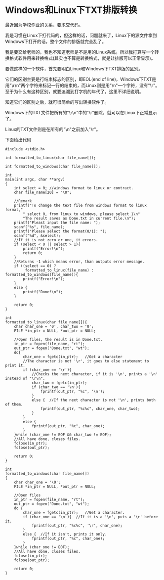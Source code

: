 # Windows和Linux下TXT排版转换

最近因为学校作业的关系，要求交代码。

我是习惯在Linux下打代码的，但这样的话，问题就来了，Linux下的源文件拿到Windows下打开的话，整个文件的排版就完全乱了。

我是要交给老师的，我也不知道老师是不是用的Linux系统。所以我打算写一个转换格式软件用来转换格式(其实也不算是转换格式，就是让排版可以正常显示)。

要做这样的一个软件，首先要明白Linux和Windows下TXT排版的区别。

它们的区别主要是行结束标志的区别，即EOL(end of line)，Windows下TXT是用"\r\n"两个字符来标记一行的结束的，而Linux则是用"\n"一个字符，没有"\r"。至于为什么有这种区别，就要追溯到打字机的年代了，这里不详细说明。

知道它们的区别之后，就可很简单的写出转换软件了。

Windows下的TXT文件把所有的"\r\n"中的"\r"删除，就可以在Linux下正常显示了。

Linux的TXT文件则是在所有的"\n"之前加入"\r"。

下面给出代码

	#include <stdio.h>

	int formatted_to_linux(char file_name[]);

	int formatted_to_windows(char file_name[]);

	int
	main(int argc, char **argv)
	{
		int select = 0;	//windows format to linux or contract.
		char file_name[20] = "\0";

		//Remark
		printf("To change the text file from windows format to linux format,"
			" select 0, from linux to windows, please select 1\n"
			"The result saves as Done.txt in current file.\n");
		printf("Pleast input the file name: ");
		scanf("%s", file_name);
		printf("Please select the format(0/1): ");
		scanf("%d", &select);
		//If it is not zero or one, it errors.
		if (select < 0 || select > 1){
			printf("Error!\n");
			return 0;
		}
		//Returns -1 which means error, than outputs error message.
		if ((select == 0) ?
		     formatted_to_linux(file_name) : formatted_to_windows(file_name)){
			printf("Error!\n");
		}
		else {
			printf("Done!\n");
		}

		return 0;
	}

	int
	formatted_to_linux(char file_name[]){
		char char_one = '0', char_two = '0';
		FILE *in_ptr = NULL, *out_ptr = NULL;

		//Open files, the result is in Done.txt.
		in_ptr = fopen(file_name, "rt");
		out_ptr = fopen("Done.txt", "wt");
		do{
			char_one = fgetc(in_ptr);	//Get a character
			//The character is not '\r', it goes to else statement to print it.
			if (char_one == '\r'){
				//Checks the next character, if it is '\n', prints a '\n' instead of "\r\n".
				char_two = fgetc(in_ptr);
				if (char_two == '\n'){
					fprintf(out_ptr, "%c", '\n');
				}
				else {	//If the next character is not '\n', prints both of them.
					fprintf(out_ptr, "%c%c", char_one, char_two);
				}
			}
			else {
				fprintf(out_ptr, "%c", char_one);
			}
		}while (char_one != EOF && char_two != EOF);
		//All have done, closes files.
		fclose(in_ptr);
		fclose(out_ptr);

		return 0;
	}

	int
	formatted_to_windows(char file_name[])
	{
		char char_one = '\0';
		FILE *in_ptr = NULL, *out_ptr = NULL;

		//Open files
		in_ptr = fopen(file_name, "rt");
		out_ptr = fopen("Done.txt", "wt");
		do {
			char_one = fgetc(in_ptr);	//Get a character.
			if (char_one == '\n'){	//If it is a '\n', puts a '\r' before it.
				fprintf(out_ptr, "%c%c", '\r', char_one);
			}
			else {	//If it isn't, prints it only.
				fprintf(out_ptr, "%c", char_one);
			}
		}while (char_one != EOF);
		//All have done, closes files.
		fclose(in_ptr);
		fclose(out_ptr);

		return 0;
	}

